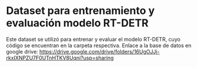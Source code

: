 # Dataset para entrenamiento y evaluación modelo RT-DETR
Este dataset se utilizó para entrenar y evaluar el modelo RT-DETR, cuyo código se encuentran en la carpeta respectiva.
Enlace a la base de datos en google drive: https://drive.google.com/drive/folders/16UgOJJj-rkxIXNPZU7F0UTnHTKV8Uqni?usp=sharing

